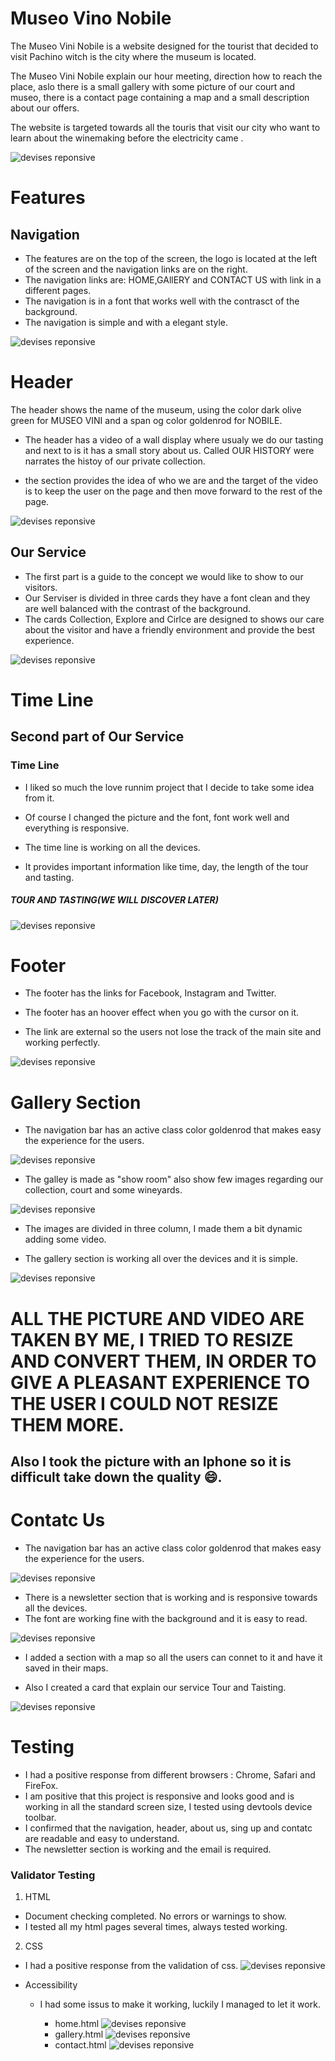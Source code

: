 # Museo Vino Nobile

The Museo Vini Nobile is a website designed for the tourist that decided to visit Pachino witch is the city where the museum is located.

The Museo Vini Nobile explain our hour meeting, direction how to reach the place, aslo there is a small gallery with some picture of our court and museo, there is a contact page containing a map and a small description about our offers. 

The website  is targeted towards all the touris that visit our city who want to learn about the winemaking before the electricity came .


![devises reponsive](/asset/images/diff.device.png)

# Features
## Navigation

* The features are on the top of the screen, the logo is located at the left of the screen and the navigation links are on the right.
* The navigation links are: HOME,GAllERY and CONTACT US with link in a different pages.
* The navigation is in a font that works well with the contrasct of the background.
* The navigation is simple and with a elegant style.

![devises reponsive](/asset/images/navbar.png)
# Header

The header shows the name of the museum, using the color dark olive green for MUSEO VINI and a span og color goldenrod for NOBILE. 

* The header has a video of a wall display where usualy we do our tasting and next to is it has a small story about us. Called OUR HISTORY were narrates the histoy of our private collection.

* the section provides the idea of who we are and the target of the video is to keep the user on the page and then move forward to the rest of the page.

![devises reponsive](/asset/images/header.png)

## Our Service 

* The first part is a guide to the concept we would like to show to our visitors.
* Our Serviser is divided in three cards they have a font clean and they are well balanced with the contrast of the background.
* The cards Collection, Explore and Cirlce are designed to shows our care about the visitor and have a friendly environment and provide the best experience.

![devises reponsive](/asset/images/ourservice.png)

# Time Line 
## Second part of Our Service

### Time Line
- I liked so much the love runnim project that I decide to take some idea from it.
- Of course I changed the picture and the font, font work well and everything is responsive.

- The time line is working on all the devices. 
- It provides important information like time, day, the length of the tour and tasting.

##### TOUR AND TASTING(WE WILL DISCOVER LATER)

![devises reponsive](/asset/images/timeline.png)

# Footer
* The footer has the links for Facebook, Instagram and Twitter.

* The footer has an hoover effect when you go with the cursor on it.

* The link are external so the users not lose the track of the main site and working perfectly.

![devises reponsive](/asset/images/footer.png)

# Gallery Section 
* The navigation bar has an active class color goldenrod that makes easy the experience for the users.

![devises reponsive](/asset/images/gallerynavbar.png)

* The galley is made as "show room" also show few images regarding our collection, court and some wineyards.

![devises reponsive](/asset/images/gallery1.png)

* The images are divided in three column, I made them a bit dynamic adding some video. 

* The gallery section is working all over the devices and it is simple.

![devises reponsive](/asset/images/gallery2.png)

# ALL THE PICTURE AND VIDEO ARE TAKEN BY ME, I TRIED TO RESIZE AND CONVERT THEM, IN ORDER TO GIVE A PLEASANT EXPERIENCE TO THE USER I COULD NOT RESIZE THEM MORE.

## Also I took the picture with an Iphone so it is difficult take down the quality 😄.

# Contatc Us

* The navigation bar has an active class color goldenrod that makes easy the experience for the users.

![devises reponsive](/asset/images/contatcus.png)

* There is a newsletter section that is working and is responsive towards all the devices.
* The font are working fine with the background and it is easy to read.

![devises reponsive](/asset/images/newsll.png)


* I added a section with a map so all the users can connet to it and have it saved in their maps.

* Also I created a card that explain our service Tour and Taisting.

![devises reponsive](/asset/images/info.png)

# Testing 

* I had a positive response from different browsers : Chrome, Safari and FireFox.
* I am positive that this project is responsive and looks good and is working in all the standard screen size, I tested using devtools device toolbar.
* I confirmed that the navigation, header, about us, sing up and contatc are readable and easy to understand.
* The newsletter section is working and the email is required.

### Validator Testing

1. HTML

* Document checking completed. No errors or warnings to show.
* I tested all my html pages several times, always tested working.

2. CSS 

* I had a positive response from the validation of css.
![devises reponsive](/asset/images/cssvalidation.png)

* Accessibility
   + I had some issus to make it working, luckily I managed to let it work.

     * home.html
     ![devises reponsive](/asset/images/home.lighthouse.png)
     * gallery.html
     ![devises reponsive](/asset/images/gallery.lighthouse.png)
     * contact.html
     ![devises reponsive](/asset/images/contact.lighthouse.png)
